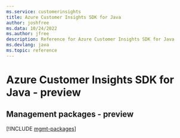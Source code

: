 ```yaml
---
ms.service: customerinsights
title: Azure Customer Insights SDK for Java
author: joshfree
ms.data: 10/24/2022
ms.author: jfree
description: Reference for Azure Customer Insights SDK for Java
ms.devlang: java
ms.topic: reference
---
```

# Azure Customer Insights SDK for Java - preview

## Management packages - preview
[!INCLUDE [mgmt-packages](customer-insights-mgmt-index.md)]